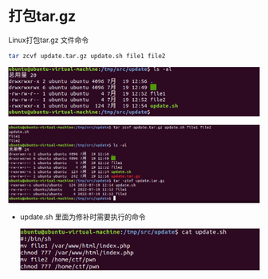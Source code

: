 # 打包tar.gz

Linux打包tar.gz 文件命令

```bash
tar zcvf update.tar.gz update.sh file1 file2
```

![image-20220719125636278](img/image-20220719125636278.png)

![image-20220719125708170](img/image-20220719125708170.png)

* update.sh 里面为修补时需要执行的命令

  ![image-20220719125955640](img/image-20220719125955640.png)